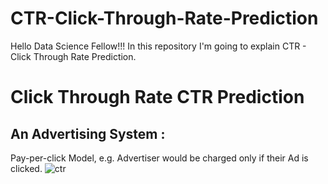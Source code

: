 # CTR-Click-Through-Rate-Prediction
Hello Data Science Fellow!!! In this repository I'm going to explain CTR - Click Through Rate Prediction.
# Click Through Rate CTR Prediction 

## An Advertising System :
Pay-per-click Model, e.g. Advertiser would be charged only if their Ad is clicked.
![ctr](https://user-images.githubusercontent.com/12669248/47145897-790de700-d2e8-11e8-9e17-7db52469042a.JPG)
